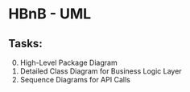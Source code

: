 # HBnB - UML

## Tasks:

0. High-Level Package Diagram
1. Detailed Class Diagram for Business Logic Layer
2. Sequence Diagrams for API Calls
